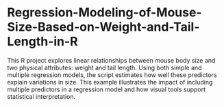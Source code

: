 # Regression-Modeling-of-Mouse-Size-Based-on-Weight-and-Tail-Length-in-R
This R project explores linear relationships between mouse body size and two physical attributes: weight and tail length. Using both simple and multiple regression models, the script estimates how well these predictors explain variations in size.
This example illustrates the impact of including multiple predictors in a regression model and how visual tools support statistical interpretation. 
